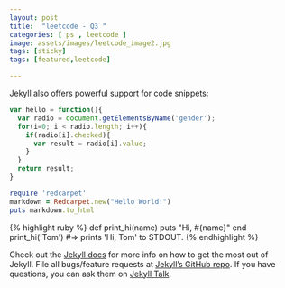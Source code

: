 ```yaml
---
layout: post
title:  "leetcode - Q3 "
categories: [ ps , leetcode ]
image: assets/images/leetcode_image2.jpg
tags: [sticky]
tags: [featured,leetcode]

---
```


Jekyll also offers powerful support for code snippets:

```javascript
var hello = function(){
  var radio = document.getElementsByName('gender');
  for(i=0; i < radio.length; i++){
    if(radio[i].checked){
      var result = radio[i].value;
    }
  }
  return result;
}
```

```ruby
require 'redcarpet'
markdown = Redcarpet.new("Hello World!")
puts markdown.to_html
```


{% highlight ruby %}
def print_hi(name)
  puts "Hi, #{name}"
end
print_hi('Tom')
#=> prints 'Hi, Tom' to STDOUT.
{% endhighlight %}

Check out the [Jekyll docs][jekyll-docs] for more info on how to get the most out of Jekyll. File all bugs/feature requests at [Jekyll’s GitHub repo][jekyll-gh]. If you have questions, you can ask them on [Jekyll Talk][jekyll-talk].

[jekyll-docs]: https://jekyllrb.com/docs/home
[jekyll-gh]:   https://github.com/jekyll/jekyll
[jekyll-talk]: https://talk.jekyllrb.com/
